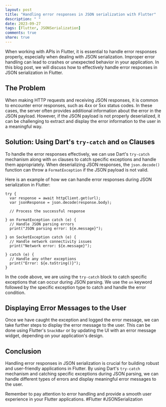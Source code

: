 ```yaml
---
layout: post
title: "Handling error responses in JSON serialization with Flutter"
description: " "
date: 2023-09-27
tags: [Flutter, JSONSerialization]
comments: true
share: true
---
```


When working with APIs in Flutter, it is essential to handle error responses properly, especially when dealing with JSON serialization. Improper error handling can lead to crashes or unexpected behavior in your application. In this blog post, we will discuss how to effectively handle error responses in JSON serialization in Flutter.

## The Problem

When making HTTP requests and receiving JSON responses, it is common to encounter error responses, such as 4xx or 5xx status codes. In these cases, the server often provides additional information about the error in the JSON payload. However, if the JSON payload is not properly deserialized, it can be challenging to extract and display the error information to the user in a meaningful way.

## Solution: Using Dart's `try-catch` and `on` Clauses

To handle the error responses effectively, we can use Dart's `try-catch` mechanism along with `on` clauses to catch specific exceptions and handle them appropriately. When deserializing JSON responses, the `json.decode()` function can throw a `FormatException` if the JSON payload is not valid.

Here is an example of how we can handle error responses during JSON serialization in Flutter:

```
try {
  var response = await httpClient.get(url);
  var jsonResponse = json.decode(response.body);
  
  // Process the successful response
  
} on FormatException catch (e) {
  // Handle JSON parsing errors
  print("JSON parsing error: ${e.message}");
  
} on SocketException catch (e) {
  // Handle network connectivity issues
  print("Network error: ${e.message}");
  
} catch (e) {
  // Handle any other exceptions
  print("Error: ${e.toString()}");
}
```

In the code above, we are using the `try-catch` block to catch specific exceptions that can occur during JSON parsing. We use the `on` keyword followed by the specific exception type to catch and handle the error condition.

## Displaying Error Messages to the User

Once we have caught the exception and logged the error message, we can take further steps to display the error message to the user. This can be done using Flutter's `SnackBar` or by updating the UI with an error message widget, depending on your application's design.

## Conclusion

Handling error responses in JSON serialization is crucial for building robust and user-friendly applications in Flutter. By using Dart's `try-catch` mechanism and catching specific exceptions during JSON parsing, we can handle different types of errors and display meaningful error messages to the user.

Remember to pay attention to error handling and provide a smooth user experience in your Flutter applications. #Flutter #JSONSerialization